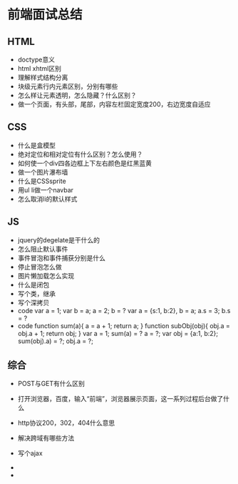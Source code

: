 # 前端面试总结
## HTML
- doctype意义
- html xhtml区别
- 理解样式结构分离
- 块级元素行内元素区别，分别有哪些
- 怎么样让元素透明，怎么隐藏？什么区别？
- 做一个页面，有头部，尾部，内容左栏固定宽度200，右边宽度自适应

## CSS
- 什么是盒模型
- 绝对定位和相对定位有什么区别？怎么使用？
- 如何使一个div四各边框上下左右颜色是红黑蓝黄
- 做一个图片瀑布墙
- 什么是CSSsprite
- 用ul li做一个navbar
- 怎么取消li的默认样式

## JS
- jquery的degelate是干什么的
- 怎么阻止默认事件
- 事件冒泡和事件捕获分别是什么
- 停止冒泡怎么做
- 图片懒加载怎么实现
- 什么是闭包
- 写个类，继承
- 写个深拷贝
- code
    var a = 1;
    var b = a;
    a = 2;
    b = ?
    var a = {s:1, b:2}, 
        b = a;
    a.s = 3;
    b.s = ?
- code
    function sum(a){
      a = a + 1;
      return a;
    }
    function subObj(obj){
      obj.a = obj.a + 1;
      return obj;
    }
    var a = 1;
    sum(a) = ?
    a = ?;
    var obj = {a:1, b:2};
    sum(obj).a) = ?;
    obj.a = ?;

## 综合
- POST与GET有什么区别
- 打开浏览器，百度，输入“前端”，浏览器展示页面，这一系列过程后台做了什么
- http协议200，302，404什么意思
- 解决跨域有哪些方法
- 写个ajax
- 

- 
